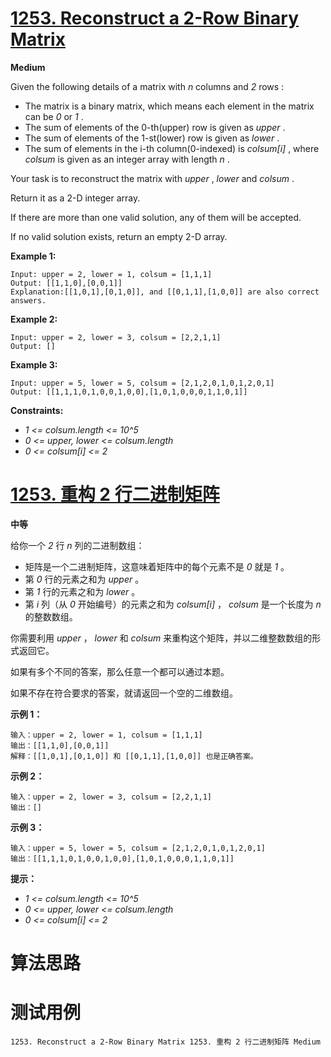 # [1253. Reconstruct a 2-Row Binary Matrix][enTitle]

**Medium**

Given the following details of a matrix with  *n*  columns and  *2*  rows :

- The matrix is a binary matrix, which means each element in the matrix can be  *0*  or  *1* . 
- The sum of elements of the 0-th(upper) row is given as  *upper* . 
- The sum of elements of the 1-st(lower) row is given as  *lower* . 
- The sum of elements in the i-th column(0-indexed) is  *colsum[i]* , where  *colsum*  is given as an integer array with length  *n* .

Your task is to reconstruct the matrix with  *upper* ,  *lower*  and  *colsum* .

Return it as a 2-D integer array.

If there are more than one valid solution, any of them will be accepted.

If no valid solution exists, return an empty 2-D array.



**Example 1:** 

```
Input: upper = 2, lower = 1, colsum = [1,1,1]
Output: [[1,1,0],[0,0,1]]
Explanation:[[1,0,1],[0,1,0]], and [[0,1,1],[1,0,0]] are also correct answers.

```

**Example 2:** 

```
Input: upper = 2, lower = 3, colsum = [2,2,1,1]
Output: []

```

**Example 3:** 

```
Input: upper = 5, lower = 5, colsum = [2,1,2,0,1,0,1,2,0,1]
Output: [[1,1,1,0,1,0,0,1,0,0],[1,0,1,0,0,0,1,1,0,1]]

```



**Constraints:** 

-  *1 <= colsum.length <= 10^5*  
-  *0 <= upper, lower <= colsum.length*  
-  *0 <= colsum[i] <= 2* 


# [1253. 重构 2 行二进制矩阵][cnTitle]

**中等**

给你一个  *2*  行  *n*  列的二进制数组：

- 矩阵是一个二进制矩阵，这意味着矩阵中的每个元素不是  *0*  就是  *1* 。 
- 第  *0*  行的元素之和为  *upper* 。 
- 第  *1*  行的元素之和为  *lower* 。 
- 第  *i*  列（从  *0*  开始编号）的元素之和为  *colsum[i]* ， *colsum*  是一个长度为  *n*  的整数数组。

你需要利用  *upper* ， *lower*  和  *colsum*  来重构这个矩阵，并以二维整数数组的形式返回它。

如果有多个不同的答案，那么任意一个都可以通过本题。

如果不存在符合要求的答案，就请返回一个空的二维数组。



**示例 1：** 

```
输入：upper = 2, lower = 1, colsum = [1,1,1]
输出：[[1,1,0],[0,0,1]]
解释：[[1,0,1],[0,1,0]] 和 [[0,1,1],[1,0,0]] 也是正确答案。

```

**示例 2：** 

```
输入：upper = 2, lower = 3, colsum = [2,2,1,1]
输出：[]

```

**示例 3：** 

```
输入：upper = 5, lower = 5, colsum = [2,1,2,0,1,0,1,2,0,1]
输出：[[1,1,1,0,1,0,0,1,0,0],[1,0,1,0,0,0,1,1,0,1]]

```



**提示：** 

-  *1 <= colsum.length <= 10^5*  
-  *0 <= upper, lower <= colsum.length*  
-  *0 <= colsum[i] <= 2* 




# 算法思路

# 测试用例
```
1253. Reconstruct a 2-Row Binary Matrix 1253. 重构 2 行二进制矩阵 Medium
```

[enTitle]: https://leetcode.com/problems/reconstruct-a-2-row-binary-matrix/
[cnTitle]: https://leetcode-cn.com/problems/reconstruct-a-2-row-binary-matrix/
